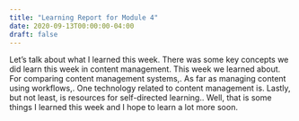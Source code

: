 ```yaml
---
title: "Learning Report for Module 4"
date: 2020-09-13T00:00:00-04:00
draft: false
---
```


Let’s talk about what I learned this week. There was some key concepts we did learn this week in content management. This week we learned about. For comparing content management systems,. As far as managing content using workflows,. One technology related to content management is. Lastly, but not least, is resources for self-directed learning.. Well, that is some things I learned this week and I hope to learn a lot more soon.
